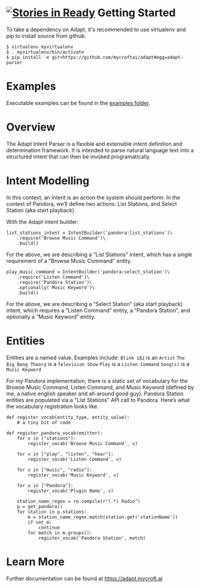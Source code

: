 [![Stories in Ready](https://badge.waffle.io/MycroftAI/adapt.png?label=ready&title=Ready)](https://waffle.io/MycroftAI/adapt)
Getting Started
===============
To take a dependency on Adapt, it's recommended to use virtualenv and pip to install source from github.


    $ virtualenv myvirtualenv
    $ . myvirtualenv/bin/activate
    $ pip install -e git+https://github.com/mycroftai/adapt#egg=adapt-parser


Examples
========
Executable examples can be found in the [examples folder](https://github.com/MycroftAI/adapt/tree/master/examples).

Overview
==================
The Adapt Intent Parser is a flexible and extensible intent definition and determination framework. It is intended to parse natural language text into a structured intent that can then be invoked programatically.

Intent Modelling
================
In this context, an Intent is an action the system should perform. In the context of Pandora, we’ll define two actions: List Stations, and Select Station (aka start playback)

With the Adapt intent builder:

    list_stations_intent = IntentBuilder('pandora:list_stations')\
        .require('Browse Music Command')\
        .build()


For the above, we are describing a “List Stations” intent, which has a single requirement of a “Browse Music Command” entity.


    play_music_command = IntentBuilder('pandora:select_station')\
        .require('Listen Command')\
        .require('Pandora Station')\
        .optionally('Music Keyword')\
        .build()



For the above, we are describing a “Select Station” (aka start playback) intent, which requires a “Listen Command” entity, a “Pandora Station”, and optionally a “Music Keyword” entity.

Entities
========

Entities are a named value. Examples include:
`Blink 182` is an `Artist`
`The Big Bang Theory` is a `Television Show`
`Play` is a `Listen Command`
`Song(s)` is a `Music Keyword`

For my Pandora implementation, there is a static set of vocabulary for the Browse Music Command, Listen Command, and Music Keyword (defined by me, a native english speaker and all-around good guy). Pandora Station entities are populated via a "List Stations" API call to Pandora. Here’s what the vocabulary registration looks like.


    def register_vocab(entity_type, entity_value):
        # a tiny bit of code 

    def register_pandora_vocab(emitter):
        for v in ["stations"]:
            register_vocab('Browse Music Command', v)

        for v in ["play", "listen", "hear"]:
            register_vocab('Listen Command', v)

        for v in ["music", "radio"]:
            register_vocab('Music Keyword', v)

        for v in ["Pandora"]:
            register_vocab('Plugin Name', v)

        station_name_regex = re.compile(r"(.*) Radio")
        p = get_pandora()
        for station in p.stations:
            m = station_name_regex.match(station.get('stationName'))
            if not m:
                continue
            for match in m.groups():
                register_vocab('Pandora Station', match)

Learn More
========

Further documentation can be found at https://adapt.mycroft.ai
